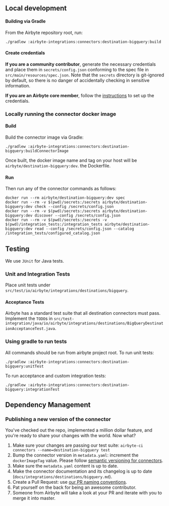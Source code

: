 ## Local development

#### Building via Gradle

From the Airbyte repository root, run:

```
./gradlew :airbyte-integrations:connectors:destination-bigquery:build
```

#### Create credentials

**If you are a community contributor**, generate the necessary credentials and place them in
`secrets/config.json` conforming to the spec file in `src/main/resources/spec.json`. Note that the
`secrets` directory is git-ignored by default, so there is no danger of accidentally checking in
sensitive information.

**If you are an Airbyte core member**, follow the
[instructions](https://docs.airbyte.io/connector-development#using-credentials-in-ci) to set up the
credentials.

### Locally running the connector docker image

#### Build

Build the connector image via Gradle:

```
./gradlew :airbyte-integrations:connectors:destination-bigquery:buildConnectorImage
```

Once built, the docker image name and tag on your host will be `airbyte/destination-bigquery:dev`.
the Dockerfile.

#### Run

Then run any of the connector commands as follows:

```
docker run --rm airbyte/destination-bigquery:dev spec
docker run --rm -v $(pwd)/secrets:/secrets airbyte/destination-bigquery:dev check --config /secrets/config.json
docker run --rm -v $(pwd)/secrets:/secrets airbyte/destination-bigquery:dev discover --config /secrets/config.json
docker run --rm -v $(pwd)/secrets:/secrets -v $(pwd)/integration_tests:/integration_tests airbyte/destination-bigquery:dev read --config /secrets/config.json --catalog /integration_tests/configured_catalog.json
```

## Testing

We use `JUnit` for Java tests.

### Unit and Integration Tests

Place unit tests under `src/test/io/airbyte/integrations/destinations/bigquery`.

#### Acceptance Tests

Airbyte has a standard test suite that all destination connectors must pass. Implement the `TODO`s
in
`src/test-integration/java/io/airbyte/integrations/destinations/BigQueryDestinationAcceptanceTest.java`.

### Using gradle to run tests

All commands should be run from airbyte project root. To run unit tests:

```
./gradlew :airbyte-integrations:connectors:destination-bigquery:unitTest
```

To run acceptance and custom integration tests:

```
./gradlew :airbyte-integrations:connectors:destination-bigquery:integrationTest
```

## Dependency Management

### Publishing a new version of the connector

You've checked out the repo, implemented a million dollar feature, and you're ready to share your
changes with the world. Now what?

1. Make sure your changes are passing our test suite:
   `airbyte-ci connectors --name=destination-bigquery test`
2. Bump the connector version in `metadata.yaml`: increment the `dockerImageTag` value. Please
   follow
   [semantic versioning for connectors](https://docs.airbyte.com/contributing-to-airbyte/resources/pull-requests-handbook/#semantic-versioning-for-connectors).
3. Make sure the `metadata.yaml` content is up to date.
4. Make the connector documentation and its changelog is up to date
   (`docs/integrations/destinations/bigquery.md`).
5. Create a Pull Request: use
   [our PR naming conventions](https://docs.airbyte.com/contributing-to-airbyte/resources/pull-requests-handbook/#pull-request-title-convention).
6. Pat yourself on the back for being an awesome contributor.
7. Someone from Airbyte will take a look at your PR and iterate with you to merge it into master.
